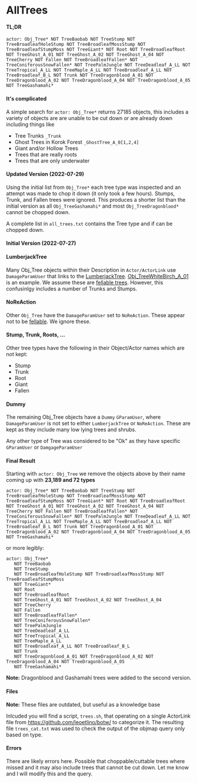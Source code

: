 # AllTrees

#### TL;DR

`actor: Obj_Tree* NOT TreeBaobab NOT TreeStump NOT TreeBroadleafHoleStump NOT TreeBroadleafMossStump NOT TreeBroadleafStumpMoss NOT TreeGiant* NOT Root NOT TreeBroadleafRoot NOT TreeGhost_A_01 NOT TreeGhost_A_02 NOT TreeGhost_A_04 NOT TreeCherry NOT Fallen NOT TreeBroadleafFallen* NOT TreeConiferousSnowFallen* NOT TreePalmJungle NOT TreeDeadleaf_A_LL NOT TreeTropical_A_LL NOT TreeMaple_A_LL NOT TreeBroadleaf_A_LL NOT TreeBroadleaf_B_L NOT Trunk NOT TreeDragonblood_A_01 NOT TreeDragonblood_A_02 NOT TreeDragonblood_A_04 NOT TreeDragonblood_A_05  NOT TreeGashamahi*`

#### It's complicated

A simple search for `actor: Obj_Tree*` returns 27185 objects, this includes a variety of objects are are unable to be cut down or are already down including things like 
- Tree Trunks `_Trunk`
- Ghost Trees in Korok Forest `_GhostTree_A_0[1,2,4]`
- Giant and/or Hollow Trees 
- Trees that are really roots
- Trees that are only underwater

#### Updated Version (2022-07-29)
Using the initial list from `Obj_Tree*` each tree type was inspected and an attempt was made to chop it down (it only took a few hours).  Stumps, Trunk, and Fallen trees were ignored.  This produces a shorter list than the initial version as all `Obj_TreeGashamahi*` and most `Obj_TreeDragonblood*` cannot be chopped down.

A complete list in `all_trees.txt` contains the Tree type and if can be chopped down.

#### Initial Version (2022-07-27)

#### LumberjackTree

Many Obj_Tree objects within their Description in `Actor/ActorLink` use `DamageParamUser` that links to the [LumberjackTree](https://github.com/leoetlino/botw/blob/master/Actor/DamageParam/LumberjackTree.dmgparam.yml).  [Obj_TreeWhiteBirch_A_01](https://github.com/leoetlino/botw/blob/master/Actor/ActorLink/Obj_TreeWhiteBirch_A_01.yml) is an example. We assume these are [fellable trees](https://en.wikipedia.org/wiki/Felling). However, this confusinlgy includes a number of Trunks and Stumps.

#### NoReAction

Other `Obj_Tree` have the `DamageParamUser` set to `NoReAction`.  These appear not to be [fellable](https://en.wikipedia.org/wiki/Felling).  We ignore these.

#### Stump, Trunk, Roots, ...

Other tree types have the following in their Object/Actor names which are not kept:
- Stump
- Trunk
- Root
- Giant
- Fallen

#### Dummy

The remaining Obj_Tree objects have a `Dummy` `GParamUser`, where `DamageParamUser` is not set to either `LumberjackTree` or `NoReAction`.  These are kept as they include many low lying trees and shrubs. 

Any other type of Tree was considered to be "Ok" as they have specific `GParamUser` or `DamgageParamUser`

#### Final Result

Starting with `actor: Obj_Tree` we remove the objects above by their name coming up with **23,189 and 72 types**

`actor: Obj_Tree* NOT TreeBaobab NOT TreeStump NOT TreeBroadleafHoleStump NOT TreeBroadleafMossStump NOT TreeBroadleafStumpMoss NOT TreeGiant* NOT Root NOT TreeBroadleafRoot NOT TreeGhost_A_01 NOT TreeGhost_A_02 NOT TreeGhost_A_04 NOT TreeCherry NOT Fallen NOT TreeBroadleafFallen* NOT TreeConiferousSnowFallen* NOT TreePalmJungle NOT TreeDeadleaf_A_LL NOT TreeTropical_A_LL NOT TreeMaple_A_LL NOT TreeBroadleaf_A_LL NOT TreeBroadleaf_B_L NOT Trunk NOT TreeDragonblood_A_01 NOT TreeDragonblood_A_02 NOT TreeDragonblood_A_04 NOT TreeDragonblood_A_05 NOT TreeGashamahi*`

or more legibly:

    actor: Obj_Tree* 
       NOT TreeBaobab 
       NOT TreeStump 
       NOT TreeBroadleafHoleStump NOT TreeBroadleafMossStump NOT TreeBroadleafStumpMoss 
       NOT TreeGiant* 
       NOT Root 
       NOT TreeBroadleafRoot 
       NOT TreeGhost_A_01 NOT TreeGhost_A_02 NOT TreeGhost_A_04 
       NOT TreeCherry 
       NOT Fallen 
       NOT TreeBroadleafFallen* 
       NOT TreeConiferousSnowFallen* 
       NOT TreePalmJungle 
       NOT TreeDeadleaf_A_LL 
       NOT TreeTropical_A_LL 
       NOT TreeMaple_A_LL
       NOT TreeBroadleaf_A_LL NOT TreeBroadleaf_B_L 
       NOT Trunk
       NOT TreeDragonblood_A_01 NOT TreeDragonblood_A_02 NOT TreeDragonblood_A_04 NOT TreeDragonblood_A_05
       NOT TreeGashamahi*

**Note:** Dragonblood and Gashamahi trees were added to the second version.

#### Files
**Note:** These files are outdated, but useful as a knowledge base

Inlcuded you will find a script, `trees.sh`, that operating on a single ActorLink file from https://github.com/leoetlino/botw/ to categorize it. The resulting file `trees_cat.txt` was used to check the output of the objmap query only based on type.  

#### Errors
There are likely errors here.  Possible that choppable/cuttable trees where missed and it may also include trees that cannot be cut down.  Let me know and I will modify this and the query.


